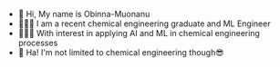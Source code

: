 - 👋 Hi, My name is Obinna-Muonanu
- 👷🧑‍💻 I am a recent chemical engineering graduate and ML Engineer 
- 🌱🥽🧪 With interest in applying AI and ML in chemical engineering processes
- 💞️ Ha! I'm not limited to chemical engineering though😎


<!---
obinna-Muonanu/obinna-Muonanu is a ✨ special ✨ repository because its `README.md` (this file) appears on your GitHub profile.
You can click the Preview link to take a look at your changes.
--->
